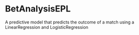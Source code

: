 # BetAnalysisEPL
A predictive model that predicts the outcome of a match using a LinearRegression and LogisticRegression
